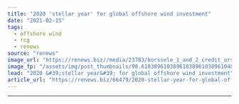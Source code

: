 ```yaml
---
title: "2020 'stellar year' for global offshore wind investment"
date: "2021-02-15"
tags: 
  - offshore wind
  - rcg
  - renews
source: "renews"
image_url: "https://renews.biz//media/23783/borssele_1_and_2_credit_orsted.jpeg?mode=crop&width=770&heightratio=0.6103896103896103896103896104&slimmage=true"
image_fp: "/assets/img/post_thumbnails/98.6103896103896103896103896104&slimmage=true"
lead: "2020 &#39;stellar year&#39; for global offshore wind investment"
article_url: "https://renews.biz/66479/2020-stellar-year-for-global-offshore-wind-investment/"
---
```


---
